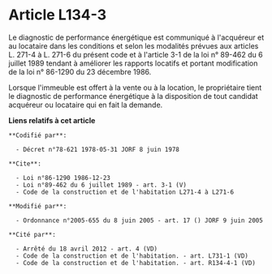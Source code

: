 # Article L134-3

Le diagnostic de performance énergétique est communiqué à l'acquéreur et au locataire dans les conditions et selon les
modalités prévues aux articles L. 271-4 à L. 271-6 du présent code et à l'article 3-1 de la loi n° 89-462 du 6 juillet 1989
tendant à améliorer les rapports locatifs et portant modification de la loi n° 86-1290 du 23 décembre 1986.

Lorsque l'immeuble est offert à la vente ou à la location, le propriétaire tient le diagnostic de performance énergétique à
la disposition de tout candidat acquéreur ou locataire qui en fait la demande.

**Liens relatifs à cet article**

	**Codifié par**:

	  - Décret n°78-621 1978-05-31 JORF 8 juin 1978

	**Cite**:

	  - Loi n°86-1290 1986-12-23
	  - Loi n°89-462 du 6 juillet 1989 - art. 3-1 (V)
	  - Code de la construction et de l'habitation L271-4 à L271-6

	**Modifié par**:

	  - Ordonnance n°2005-655 du 8 juin 2005 - art. 17 () JORF 9 juin 2005

	**Cité par**:

	  - Arrêté du 18 avril 2012 - art. 4 (VD)
	  - Code de la construction et de l'habitation. - art. L731-1 (VD)
	  - Code de la construction et de l'habitation. - art. R134-4-1 (VD)
